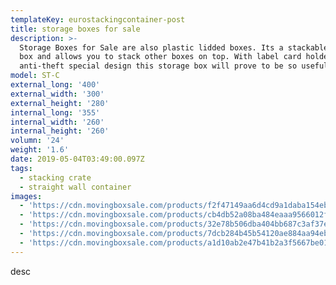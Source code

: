 ```yaml
---
templateKey: eurostackingcontainer-post
title: storage boxes for sale
description: >-
  Storage Boxes for Sale are also plastic lidded boxes. Its a stackable storage
  box and allows you to stack other boxes on top. With label card holder,
  anti-theft special design this storage box will prove to be so useful.
model: ST-C
external_long: '400'
external_width: '300'
external_height: '280'
internal_long: '355'
internal_width: '260'
internal_height: '260'
volumn: '24'
weight: '1.6'
date: 2019-05-04T03:49:00.097Z
tags:
  - stacking crate
  - straight wall container
images:
  - 'https://cdn.movingboxsale.com/products/f2f47149aa6d4cd9a1daba154eb02726.jpg'
  - 'https://cdn.movingboxsale.com/products/cb4db52a08ba484eaaa9566012f6b893.jpg'
  - 'https://cdn.movingboxsale.com/products/32e78b506dba404bb687c3af37e8d330.jpg'
  - 'https://cdn.movingboxsale.com/products/7dcb284b45b54120ae884aa94ebacf13.jpg'
  - 'https://cdn.movingboxsale.com/products/a1d10ab2e47b41b2a3f5667be017a6f1.jpg'
---
```

desc
